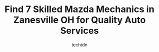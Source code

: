 ---
layout: ampstory
image: https://images.unsplash.com/photo-1610998342124-c4fcba4cf4bf?ixlib=rb-4.0.3&ixid=MnwxMjA3fDB8MHxwaG90by1wYWdlfHx8fGVufDB8fHx8&auto=format&fit=crop&w=640&h=853&q=80
author: techidn
featured: false
description: Discover the 7 best Mazda Mechanic in Zanesville OH, USA and ensure your vehicle receives the highest quality of care. These trusted professionals are known for their skill, knowledge, and d
title: Find 7 Skilled Mazda Mechanics in Zanesville OH for Quality Auto Services
cover:
   title: Find 7 Skilled Mazda Mechanics in Zanesville OH for Quality Auto Services
   subtitle: Rickpate
   background: https://images.unsplash.com/photo-1610998342124-c4fcba4cf4bf?ixlib=rb-4.0.3&ixid=MnwxMjA3fDB8MHxwaG90by1wYWdlfHx8fGVufDB8fHx8&auto=format&fit=crop&w=640&h=853&q=80

pages: 
 - layout: thirds
   top: <h1>#1 Ken Browns Auto Services</h1>
   bottom: "<p>They replaced  my power steering issue in one day when my dealer was 3 weeks out. Great mechanics and friendly. Will go back again and highly recommend them.</p>"
   background: https://www.knot35.com/toplist/wp-content/uploads/2023/06/best-mazda-mechanic-1-in-zanesville-oh-1685841028.jpeg
   backgroundblur: true
 - layout: thirds
   top: <h1>#2 J & D Transimissions</h1>
   bottom: "<p>357 Richards Rd, Zanesville, OH 43701, United States</p>"
   background: https://www.knot35.com/toplist/wp-content/uploads/2023/06/best-mazda-mechanic-2-in-zanesville-oh-1685841028.jpeg
   cta:
      link: https://www.knot35.com/toplist/find-7-skilled-mazda-mechanics-in-zanesville-oh-for-quality-auto-services/
      text: Find 7 Skilled Mazda Mechanics in Zanesville OH for Quality Auto Services
 - layout: thirds
   top: <h1>#3 Temple Auto Care & Collision</h1>
   bottom: "<p>110 South Ave, Zanesville, OH 43701, United States</p>"
   background: https://www.knot35.com/toplist/wp-content/uploads/2023/06/best-mazda-mechanic-3-in-zanesville-oh-1685841029.jpeg
   cta:
      link: https://www.knot35.com/toplist/find-7-skilled-mazda-mechanics-in-zanesville-oh-for-quality-auto-services/
      text: Find 7 Skilled Mazda Mechanics in Zanesville OH for Quality Auto Services
 - layout: thirds
   top: <h1>#4 Hicks Auto, LLC</h1>
   bottom: "<p>1324 W Main St, Zanesville, OH 43701, United States</p>"
   background: https://images.unsplash.com/photo-1527066579998-dbbae57f45ce?ixlib=rb-4.0.3&ixid=MnwxMjA3fDB8MHxwaG90by1wYWdlfHx8fGVufDB8fHx8&auto=format&fit=crop&w=640&h=853&q=80
   cta:
      link: https://www.knot35.com/toplist/find-7-skilled-mazda-mechanics-in-zanesville-oh-for-quality-auto-services/
      text: Find 7 Skilled Mazda Mechanics in Zanesville OH for Quality Auto Services
 - layout: thirds
   top: <h1>#5 Walmart Auto Care Centers</h1>
   bottom: "<p>2850 Maysville Pike, Zanesville, OH 43701, United States</p>"
   background: https://images.unsplash.com/photo-1541356665065-22676f35dd40?ixlib=rb-4.0.3&ixid=MnwxMjA3fDB8MHxwaG90by1wYWdlfHx8fGVufDB8fHx8&auto=format&fit=crop&w=640&h=853&q=80
   cta:
      link: https://www.knot35.com/toplist/find-7-skilled-mazda-mechanics-in-zanesville-oh-for-quality-auto-services/
      text: Find 7 Skilled Mazda Mechanics in Zanesville OH for Quality Auto Services
 - layout: thirds
   top: <h1>#6 A 2 Z Automotive and Tire Service, LLC</h1>
   bottom: "<p>1021 W Main St, Zanesville, OH 43701, United States</p>"
   background: https://images.unsplash.com/photo-1527067829737-402993088e6b?ixlib=rb-4.0.3&ixid=MnwxMjA3fDB8MHxwaG90by1wYWdlfHx8fGVufDB8fHx8&auto=format&fit=crop&w=640&h=853&q=80
   cta:
      link: https://www.knot35.com/toplist/find-7-skilled-mazda-mechanics-in-zanesville-oh-for-quality-auto-services/
      text: Find 7 Skilled Mazda Mechanics in Zanesville OH for Quality Auto Services
 - layout: thirds
   top: <h1>#7 Goodys Garage</h1>
   bottom: "<p>578 Pleasant Grove Rd, Zanesville, OH 43701, United States</p>"
   background: https://images.unsplash.com/photo-1604871000636-074fa5117945?ixlib=rb-4.0.3&ixid=MnwxMjA3fDB8MHxwaG90by1wYWdlfHx8fGVufDB8fHx8&auto=format&fit=crop&w=640&h=853&q=80
   cta:
      link: https://www.knot35.com/toplist/find-7-skilled-mazda-mechanics-in-zanesville-oh-for-quality-auto-services/
      text: Find 7 Skilled Mazda Mechanics in Zanesville OH for Quality Auto Services
 - layout: thirds
   middle: Continue reading...
   background: https://images.unsplash.com/photo-1462556791646-c201b8241a94?ixlib=rb-4.0.3&ixid=MnwxMjA3fDB8MHxwaG90by1wYWdlfHx8fGVufDB8fHx8&auto=format&fit=crop&w=640&h=853&q=80
   cta:
      link: https://www.knot35.com/toplist/find-7-skilled-mazda-mechanics-in-zanesville-oh-for-quality-auto-services/
      text: Find 7 Skilled Mazda Mechanics in Zanesville OH for Quality Auto Services
      
---